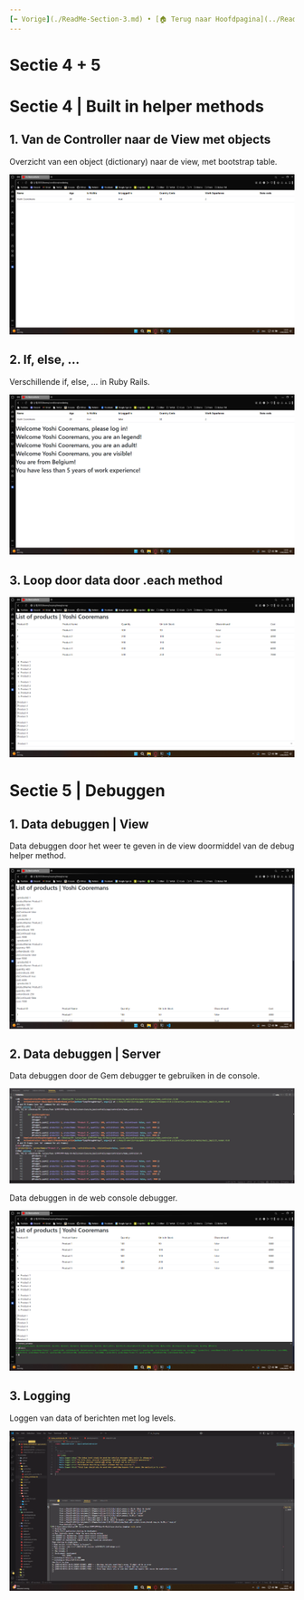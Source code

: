 ```yaml
---
[⬅️ Vorige](./ReadMe-Section-3.md) • [🏠 Terug naar Hoofdpagina](../ReadMe.md) • [Volgende ➡️](./ReadMe-Section-7-8-9.md)
---
```


# Sectie 4 + 5

# Sectie 4 | Built in helper methods

## 1. Van de Controller naar de View met objects

Overzicht van een object (dictionary) naar de view, met bootstrap table.

![](../images/hello-world-5.png)

## 2. If, else, ...

Verschillende if, else, ... in Ruby Rails.

![](../images/hello-world-6.png)

## 3. Loop door data door .each method

![](../images/hello-world-7.png)

# Sectie 5 | Debuggen

## 1. Data debuggen | View

Data debuggen door het weer te geven in de view doormiddel van de debug helper method.

![](../images/hello-world-8.png)

## 2. Data debuggen | Server

Data debuggen door de Gem debugger te gebruiken in de console.

![](../images/hello-world-9.png)

Data debuggen in de web console debugger.

![](../images/hello-world-10.png)

## 3. Logging

Loggen van data of berichten met log levels.

![](../images/logging-1.png)
